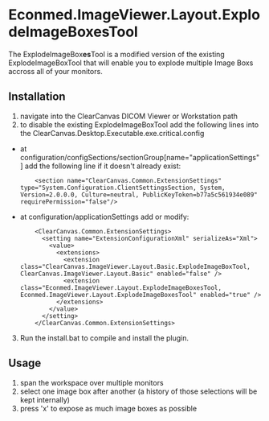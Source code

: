 Econmed.ImageViewer.Layout.ExplodeImageBoxesTool
================================================

The ExplodeImageBox**es**Tool is a modified version of the existing
ExplodeImageBoxTool that will enable you to explode multiple Image
Boxs accross all of your monitors.

Installation
------------

1. navigate into the ClearCanvas DICOM Viewer or Workstation path
2. to disable the existing ExplodeImageBoxTool add the following lines into the ClearCanvas.Desktop.Executable.exe.critical.config
  - at configuration/configSections/sectionGroup[name="applicationSettings"] add the following line if it doesn't already exist:

            <section name="ClearCanvas.Common.ExtensionSettings" type="System.Configuration.ClientSettingsSection, System, Version=2.0.0.0, Culture=neutral, PublicKeyToken=b77a5c561934e089" requirePermission="false"/>

  - at configuration/applicationSettings add or modify:

            <ClearCanvas.Common.ExtensionSettings>
              <setting name="ExtensionConfigurationXml" serializeAs="Xml">
                <value>
                  <extensions>
                    <extension class="ClearCanvas.ImageViewer.Layout.Basic.ExplodeImageBoxTool, ClearCanvas.ImageViewer.Layout.Basic" enabled="false" />
                    <extension class="Econmed.ImageViewer.Layout.ExplodeImageBoxesTool, Econmed.ImageViewer.Layout.ExplodeImageBoxesTool" enabled="true" />
                  </extensions>
                </value>
              </setting>
            </ClearCanvas.Common.ExtensionSettings>

3. Run the install.bat to compile and install the plugin.

Usage
-----

1. span the workspace over multiple monitors
2. select one image box after another (a history of those selections will be kept internally)
3. press 'x' to expose as much image boxes as possible